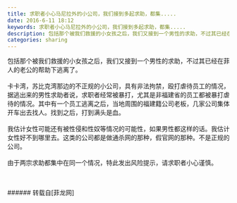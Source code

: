 ```yaml
---
title: 求职者小心马尼拉外的小公司，我们接到多起求助，都集.....
date: 2016-6-11 18:12
keywords: 求职者小心马尼拉外的小公司，我们接到多起求助，都集.....
description: 包括那个被我们救援的小女孩之后，我们又接到一个男性的求助，不过其已经在菲人的老公的帮助下逃离了。卡卡湾，苏比克湾那边的不正规的小公司，具有非法拘禁，殴打虐待员工的情况，据逃出来的男性求助者说，求职者经常被暴打，尤其是非福建省的员工都被暴打虐待的情况。其中有一个员工逃离之后，当地周围的福建籍公司老板，几家公司集体开车出去找人。找到之后，打到满头是血。我估计女性可能还有被性侵和性奴等情况的可能性，如果男性都这样的话。我估计女性好不到哪里去。这类的公司都是做通杀网的那种，假官网的那种。不是正规的公司。由于两宗求助都集中在同一个情况，特此发出风险提示，请求职者小心谨慎。
categories: sharing
---
```

<td class="t_f" id="postmessage_346889">

包括那个被我们救援的小女孩之后，我们又接到一个男性的求助，不过其已经在菲人的老公的帮助下逃离了。<br/>
<br/>
卡卡湾，苏比克湾那边的不正规的小公司，具有非法拘禁，殴打虐待员工的情况，据逃出来的男性求助者说，求职者经常被暴打，尤其是非福建省的员工都被暴打虐待的情况。其中有一个员工逃离之后，当地周围的福建籍公司老板，几家公司集体开车出去找人。找到之后，打到满头是血。<br/>
<br/>
我估计女性可能还有被性侵和性奴等情况的可能性，如果男性都这样的话。我估计女性好不到哪里去。这类的公司都是做通杀网的那种，假官网的那种。不是正规的公司。<br/>
<br/>
由于两宗求助都集中在同一个情况，特此发出风险提示，请求职者小心谨慎。<br/>
<br/>
<br/>
</td>
###### 转载自[菲龙网]